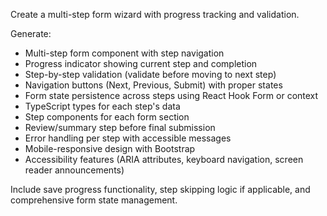 Create a multi-step form wizard with progress tracking and validation.

Generate:
- Multi-step form component with step navigation
- Progress indicator showing current step and completion
- Step-by-step validation (validate before moving to next step)
- Navigation buttons (Next, Previous, Submit) with proper states
- Form state persistence across steps using React Hook Form or context
- TypeScript types for each step's data
- Step components for each form section
- Review/summary step before final submission
- Error handling per step with accessible messages
- Mobile-responsive design with Bootstrap
- Accessibility features (ARIA attributes, keyboard navigation, screen reader announcements)

Include save progress functionality, step skipping logic if applicable, and comprehensive form state management.
